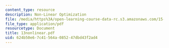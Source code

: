 ```yaml
---
content_type: resource
description: Non-Linear Optimization
file: /media/https%3A/open-learning-course-data-rc.s3.amazonaws.com/15-057-systems-optimization-spring-2003/624b50e67c41564a085247dbd43f2ad4_13nonlinear.pdf
file_type: application/pdf
resourcetype: Document
title: 13nonlinear.pdf
uid: 624b50e6-7c41-564a-0852-47dbd43f2ad4
---
```


